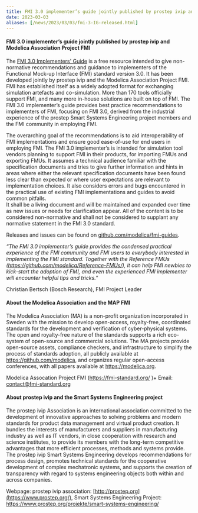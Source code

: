 ```yaml
---
title: FMI 3.0 implementer’s guide jointly published by prostep ivip and Modelica Association Project FMI
date: 2023-03-03
aliases: [/news/2023/03/03/fmi-3-IG-released.html]
---
```



#### FMI 3.0 implementer’s guide jointly published by prostep ivip and Modelica Association Project FMI

The [FMI 3.0 Implementers' Guide](https://modelica.github.io/fmi-guides/main/fmi-guide/) is a free resource intended to give non-normative recommendations and guidance to implementers of the Functional Mock-up Interface (FMI) standard version 3.0.
It has been developed jointly by prostep ivip and the Modelica Association Project FMI.
FMI has established itself as a widely adopted format for exchanging simulation artefacts and co-simulation. More than 170 tools officially support FMI, and many more in-house solutions are built on top of FMI. 
The FMI 3.0 implementer’s guide provides best practice recommendations to implementers of FMI, focusing on FMI 3.0, derived from the industrial experience of the prostep Smart Systems Engineering project members and the FMI community in employing FMI.

The overarching goal of the recommendations is to aid interoperability of FMI implementations and ensure good ease-of-use for end users in employing FMI. 
The FMI 3.0 implementer’s is intended for simulation tool vendors planning to support FMI in their products, for importing FMUs and exporting FMUs.
It assumes a technical audience familiar with the specification documents and tries to give further information and hints in areas where either the relevant specification documents have been found less clear than expected or where user expectations are relevant to implementation choices.
It also considers errors and bugs encountered in the practical use of existing FMI implementations and guides to avoid common pitfalls.  
It shall be a living document and will be maintained and expanded over time as new issues or needs for clarification appear.
All of the content is to be considered non-normative and shall not be considered to supplant any normative statement in the FMI 3.0 standard.

Releases and issues can be found on [github.com/modelica/fmi-guides](https://github.com/modelica/fmi-guides/tree/main/fmi-guide).

_“The FMI 3.0 implementer’s guide provides the condensed practical experience of the FMI community and FMI users to everybody interested in implementing the FMI standard. Together with the Reference FMUs (https://github.com/modelica/Reference-FMUs/), it can help FMI newbies to kick-start the adoption of FMI, and even the experienced FMI implementer will encounter helpful tips and tricks.”_

Christian Bertsch (Bosch Research), FMI Project Leader

#### About the Modelica Association and the MAP FMI

The Modelica Association (MA) is a non-profit organization incorporated in Sweden with the mission to develop open-access, royalty-free, coordinated standards for the development and verification of cyber-physical systems. The open and royalty-free nature of the standards supports a rich eco-system of open-source and commercial solutions. The MA projects provide open-source assets, compliance checkers, and infrastructure to simplify the process of standards adoption, all publicly available at https://github.com/modelica, and organizes regular open-access conferences, with all papers available at https://modelica.org.

Modelica Assocation Project FMI (https://fmi-standard.org/ )+ Email: contact@fmi-standard.org

#### About prostep ivip and the Smart Systems Engineering project

The prostep ivip Association is an international association committed to the development of innovative approaches to solving problems and modern standards for product data management and virtual product creation. It bundles the interests of manufacturers and suppliers in manufacturing industry as well as IT vendors, in close cooperation with research and science institutes, to provide its members with the long-term competitive advantages that more efficient processes, methods and systems provide. The prostep ivip Smart Systems Engineering develops recommendations for process design, promotes technical standards for the cooperative development of complex mechatronic systems, and supports the creation of transparency with regard to systems engineering objects both within and across companies.

Webpage: prostep ivip association: [http://prostep.org](https://www.prostep.org/), Smart Systems Engineering Project: https://www.prostep.org/projekte/smart-systems-engineering/
